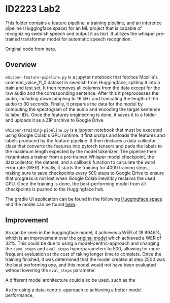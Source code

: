 # ID2223 Lab2
This folder contains a feature pipeline, a training pipeline, and an inference pipeline (Huggingface space) for
an ML project that is capable of recognizing swedish speech and output it as text. It utilizes the whisper
pre-trained transformer model for automatic speech recognition.

Original code from [here](https://github.com/ID2223KTH/id2223kth.github.io/blob/master/assignments/lab2/swedish_fine_tune_whisper.ipynb).

## Overview

`whisper-feature-pipeline.py` is a jupyter notebook that fetches Mozilla's common_voice_11_0 dataset in swedish
from Huggingface, spliting it into a train and test set. It then removes all columns from the data except for the
raw audio and the corresponding sentence. After this it preprocesses the audio, including downsampling to 16 kHz
and trancating the length of the audio to 30 seconds. Finally, it prepares the data for the model by computing the
spectogram of the audio and encoding the target sentence to label IDs. Once the features engineering is done,
it saves it to a folder and uploads it as a ZIP archive to Google Drive.

`whisper-training-pipeline.py` is a jupyter notebook that must be executed using Google Colab's GPU runtime.
It first unzips and loads the features and labels produced by the feature pipeline. It then declares a data
collector class that converts the features into pytorch tensors and pads the labels to the maximum length
expected by the model tokenizer. The pipeline then instantiates a trainer from a pre-trained Whisper model
checkpoint, the datacollector, the dataset, and a callback function to calculate the word error rate (WER).
Finally, it starts the training for 4000 training steps, making sure to save checkpoints every 500 steps
to Google Drive to ensure that progress is not lost when Google Colab inevitibly reclaims the used GPU.
Once the training is done, the best-performing model from all checkpoints is pushed to the Huggingface hub.

The gradio UI application can be found in the following [Huggingface space](https://huggingface.co/spaces/SodraZatre/lab2-whisper)
and the model can be found [here](https://huggingface.co/SodraZatre/lab2-whisper-sv).

## Improvement

As can be seen in the huggingface model, it achieves a WER of 19.8946%, which is an improvement over the
[original model](https://github.com/ID2223KTH/id2223kth.github.io/blob/master/assignments/lab2/swedish_fine_tune_whisper.ipynb)
which achieved a WER of 32%. This could be due to using a model-centric-approach and changing the `save_steps` and `eval_steps`
hyperparameters to 500, allowing for more frequent evaluation at the cost of taking longer time to complete. Once the training
finished, it was determined that the model created at step 2500 was the best performing one, and this model would not have been
evaluated without lowering the `eval_steps` parameter.

A different model architecture could also be used, such as the 

As for using a data-centric-approach to achieving a better model performance, 